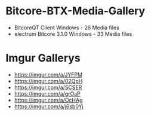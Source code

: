 # Bitcore-BTX-Media-Gallery

+ BitcoreQT Client Windows - 26 Media files
+ electrum Bitcore 3.1.0 Windows - 33 Media files






# Imgur Gallerys
+ https://imgur.com/a/JYFPM
+ https://imgur.com/a/02QpH
+ https://imgur.com/a/SCSER
+ https://imgur.com/a/grOaP
+ https://imgur.com/a/OcHAg
+ https://imgur.com/a/j6sb0Yj
